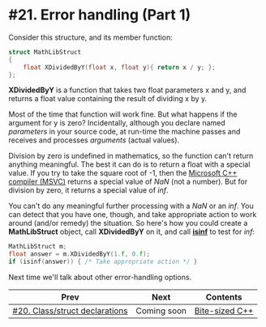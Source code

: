 # #21. Error handling (Part 1)

Consider this structure, and its member function:

```cpp
struct MathLibStruct
{
    float XDividedByY(float x, float y){ return x / y; };
};
```

**XDividedByY** is a function that takes two float parameters x and y, and returns a float value containing the result of dividing x by y.

Most of the time that function will work fine. But what happens if the argument for y is zero? Incidentally, although you declare named *parameters* in your source code, at run-time the machine passes and receives and processes *arguments* (actual values).

Division by zero is undefined in mathematics, so the function can't return anything meaningful. The best it can do is to return a float with a special value. If you try to take the square root of -1, then the [Microsoft C++ compiler (MSVC)](https://visualstudio.microsoft.com/vs/features/cplusplus/) returns a special value of *NaN* (not a number). But for division by zero, it returns a special value of *inf*.

You can't do any meaningful further processing with a *NaN* or an *inf*. You can detect that you have one, though, and take appropriate action to work around (and/or remedy) the situation. So here's how you could create a **MathLibStruct** object, call **XDividedByY** on it, and call [**isinf**](https://docs.microsoft.com/cpp/c-runtime-library/reference/isinf) to test for *inf*:

```cpp
MathLibStruct m;
float answer = m.XDividedByY(1.f, 0.f);
if (isinf(answer)) { /* Take appropriate action */ }
```

Next time we'll talk about other error-handling options.

|Prev|Next|Contents|
|-|-|-|
|[#20. Class/struct declarations](020.md)|Coming soon|[Bite-sized C++](../README.md)|
